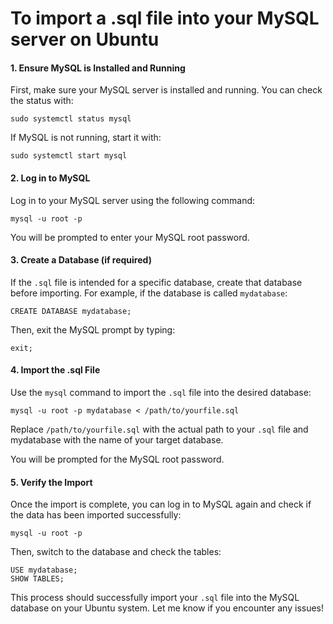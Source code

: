 # To import a .sql file into your MySQL server on Ubuntu

#### **1. Ensure MySQL is Installed and Running**
First, make sure your MySQL server is installed and running. You can check the status with:
```
sudo systemctl status mysql
```
If MySQL is not running, start it with:
```
sudo systemctl start mysql
```

#### 2. Log in to MySQL
Log in to your MySQL server using the following command:
```
mysql -u root -p
```
You will be prompted to enter your MySQL root password.

#### 3. Create a Database (if required)
If the `.sql` file is intended for a specific database, create that database before importing. For example, if the database is called `mydatabase`:
```
CREATE DATABASE mydatabase;
```
Then, exit the MySQL prompt by typing:

```
exit;
```

#### 4. Import the .sql File
Use the `mysql` command to import the `.sql` file into the desired database:
```
mysql -u root -p mydatabase < /path/to/yourfile.sql
```
Replace `/path/to/yourfile.sql` with the actual path to your `.sql` file and mydatabase with the name of your target database.

You will be prompted for the MySQL root password.

#### 5. Verify the Import
Once the import is complete, you can log in to MySQL again and check if the data has been imported successfully:
```
mysql -u root -p
```
Then, switch to the database and check the tables:

```
USE mydatabase;
SHOW TABLES;
```

This process should successfully import your `.sql` file into the MySQL database on your Ubuntu system. Let me know if you encounter any issues!
